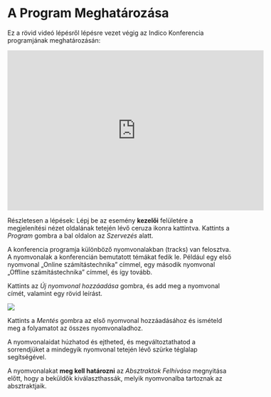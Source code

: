 # A Program Meghatározása

Ez a rövid videó lépésről lépésre vezet végig az Indico Konferencia programjának meghatározásán:

<iframe width="576" height="360" frameborder="0" src="https://cds.cern.ch/video/2275411?showTitle=true" allowfullscreen></iframe>

Részletesen a lépések:
Lépj be az esemény **kezelői** felületére a megjelenítési nézet oldalának tetején lévő ceruza ikonra kattintva.
Kattints a _Program_ gombra a bal oldalon az _Szervezés_ alatt.

A konferencia programja különböző nyomvonalakban (tracks) van felosztva.
A nyomvonalak a konferencián bemutatott témákat fedik le.
Például egy első nyomvonal „Online számítástechnika” címmel, egy második nyomvonal „Offline számítástechnika” címmel, és így tovább.

Kattints az _Új nyomvonal hozzáadása_ gombra, és add meg a nyomvonal címét, valamint egy rövid leírást.

![](../assets/conference_track.png)

Kattints a _Mentés_ gombra az első nyomvonal hozzáadásához és ismételd meg a folyamatot az összes nyomvonaladhoz.

A nyomvonalaidat húzhatod és ejtheted, és megváltoztathatod a sorrendjüket a mindegyik nyomvonal tetején lévő szürke téglalap segítségével.

A nyomvonalakat **meg kell határozni** az _Absztraktok Felhívása_ megnyitása előtt, hogy a beküldők kiválaszthassák, melyik nyomvonalba tartoznak az absztraktjaik.
